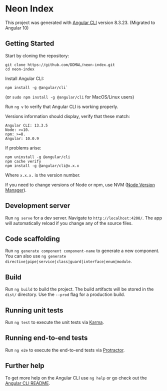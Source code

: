 # Neon Index

This project was generated with [Angular CLI](https://github.com/angular/angular-cli) version 8.3.23. (Migrated to Angular 10)

## Getting Started
Start by cloning the repository:
```
git clone https://github.com/DDMAL/neon-index.git
cd neon-index
```

Install Angular CLI:

```
npm install -g @angular/cli` 
```
(or `sudo npm install -g @angular/cli` for MacOS/Linux users)


Run `ng v` to verify that Angular CLI is working properly. 

Versions information should display, verify that these match:
```
Angular CLI: 13.3.5
Node: >=10.
npm: >=8.
Angular: 10.0.9
```

If problems arise:
```
npm uninstall -g @angular/cli
npm cache verify
npm install -g @angular/cli@x.x.x
```
Where `x.x.x.` is the version number. 

If you need to change versions of Node or npm, use NVM ([Node Version Manager](https://github.com/nvm-sh/nvm)).

## Development server

Run `ng serve` for a dev server. Navigate to `http://localhost:4200/`. The app will automatically reload if you change any of the source files.

## Code scaffolding

Run `ng generate component component-name` to generate a new component. You can also use `ng generate directive|pipe|service|class|guard|interface|enum|module`.

## Build

Run `ng build` to build the project. The build artifacts will be stored in the `dist/` directory. Use the `--prod` flag for a production build.

## Running unit tests

Run `ng test` to execute the unit tests via [Karma](https://karma-runner.github.io).

## Running end-to-end tests

Run `ng e2e` to execute the end-to-end tests via [Protractor](http://www.protractortest.org/).

## Further help

To get more help on the Angular CLI use `ng help` or go check out the [Angular CLI README](https://github.com/angular/angular-cli/blob/master/README.md).
